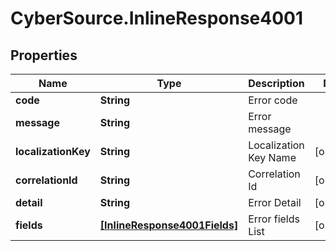 # CyberSource.InlineResponse4001

## Properties
Name | Type | Description | Notes
------------ | ------------- | ------------- | -------------
**code** | **String** | Error code | 
**message** | **String** | Error message | 
**localizationKey** | **String** | Localization Key Name | [optional] 
**correlationId** | **String** | Correlation Id | [optional] 
**detail** | **String** | Error Detail | [optional] 
**fields** | [**[InlineResponse4001Fields]**](InlineResponse4001Fields.md) | Error fields List | [optional] 


